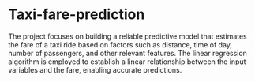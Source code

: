 # Taxi-fare-prediction
The project focuses on building a reliable predictive model that estimates the fare of a taxi ride based on factors such as distance, time of day, number of passengers, and other relevant features. The linear regression algorithm is employed to establish a linear relationship between the input variables and the fare, enabling accurate predictions.
